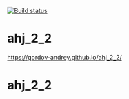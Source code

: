[![Build status](https://ci.appveyor.com/api/projects/status/qi63sv02i3ydbbr8?svg=true)](https://ci.appveyor.com/project/gordov-andrey/ahj-2-2)

# ahj_2_2

https://gordov-andrey.github.io/ahj_2_2/
# ahj_2_2
